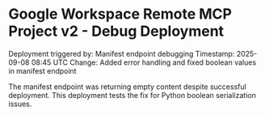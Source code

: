 # Google Workspace Remote MCP Project v2 - Debug Deployment

Deployment triggered by: Manifest endpoint debugging
Timestamp: 2025-09-08 08:45 UTC
Change: Added error handling and fixed boolean values in manifest endpoint

The manifest endpoint was returning empty content despite successful deployment.
This deployment tests the fix for Python boolean serialization issues.

